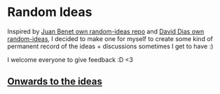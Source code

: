 Random Ideas
============

Inspired by [Juan Benet own random-ideas repo](https://github.com/jbenet/random-ideas) and [David Dias own random-ideas](https://github.com/diasdavid/random-ideas), I decided to make one for myself to create some kind of permanent record of the ideas + discussions sometimes I get to have :)

I welcome everyone to give feedback :D <3

## [Onwards to the ideas](https://github.com/yangwao/random-ideas/issues)
